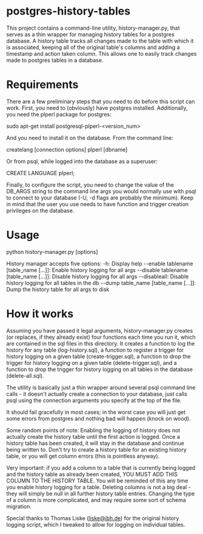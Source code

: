 postgres-history-tables
=======================

This project contains a command-line utility, history-manager.py, that serves as
a thin wrapper for managing history tables for a postgres database. A history
table tracks all changes made to the table with which it is associated, keeping
all of the original table's columns and adding a timestamp and action taken
column. This allows one to easily track changes made to postgres tables in a
database.

Requirements
============

There are a few preliminary steps that you need to do before this script can
work. First, you need to (obviously) have postgres installed. Additionally, you
need the plperl package for postgres:

sudo apt-get install postgresql-plperl-<version_num>

And you need to install it on the database. From the command line:

createlang [connection options] plperl [dbname]

Or from psql, while logged into the database as a superuser:

CREATE LANGUAGE plperl;

Finally, to configure the script, you need to change the value of the DB_ARGS
string to the command line args you would normally use with psql to connect to
your database (-U, -d flags are probably the minimum). Keep in mind that the
user you use needs to have function and trigger creation privileges on the
database.

Usage
=====

python history-manager.py [options]

History manager accepts five options:
-h: Display help
--enable tablename [table_name [...]]: Enable history logging for all args
--disable tablename [table_name [...]]: Disable history logging for all args
--disableall: Disable history logging for all tables in the
db
--dump table_name [table_name [...]]: Dump the history table for all args to
disk

How it works
============

Assuming you have passed it legal arguments, history-manager.py creates (or
replaces, if they already exist) four functions each time you run it, which are
contained in the sql files in this directory. It creates a function to log the
history for any table (log-history.sql), a function to register a trigger for
history logging on a given table (create-trigger.sql), a function to drop the
trigger for history logging on a given table (delete-trigger.sql), and a
function to drop the trigger for history logging on all tables in the database
(delete-all.sql).

The utility is basically just a thin wrapper around several psql command line
calls - it doesn't actually create a connection to your database, just calls
psql using the connection arguments you specify at the top of the file.

It should fail gracefully in most cases; in the worst case you will just get
some errors from postgres and nothing bad will happen (knock on wood).

Some random points of note: Enabling the logging of history does not actually
create the history table until the first action is logged. Once a history table
has been created, it will stay in the database and continue being written to.
Don't try to create a history table for an existing history table, or you will
get column errors (this is pointless anyway).

Very important: if you add a column to a table that is currently being logged
and the history table as already been created, YOU MUST ADD THIS COLUMN TO THE
HISTORY TABLE. You will be reminded of this any time you enable history logging
for a table. Deleting columns is not a big deal - they will simply be null in
all further history table entries. Changing the type of a column is more
complicated, and may require some sort of schema migration.

Special thanks to Thomas Liske (liske@ibh.de) for the original history logging
script, which I tweaked to allow for logging on individual tables.


